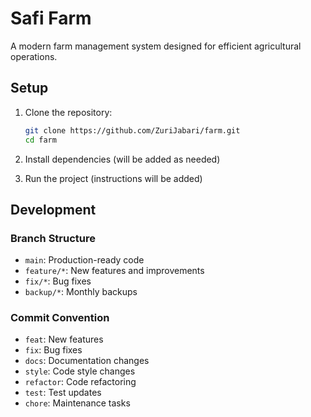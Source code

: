 # Safi Farm

A modern farm management system designed for efficient agricultural operations.

## Setup

1. Clone the repository:
   ```bash
   git clone https://github.com/ZuriJabari/farm.git
   cd farm
   ```

2. Install dependencies (will be added as needed)

3. Run the project (instructions will be added)

## Development

### Branch Structure
- `main`: Production-ready code
- `feature/*`: New features and improvements
- `fix/*`: Bug fixes
- `backup/*`: Monthly backups

### Commit Convention
- `feat`: New features
- `fix`: Bug fixes
- `docs`: Documentation changes
- `style`: Code style changes
- `refactor`: Code refactoring
- `test`: Test updates
- `chore`: Maintenance tasks